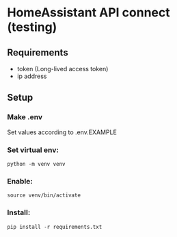 # HomeAssistant API connect (testing)

## Requirements

- token (Long-lived access token)
- ip address

## Setup
### Make .env
Set values according to .env.EXAMPLE
### Set virtual env:

```python -m venv venv```

### Enable:

```source venv/bin/activate```

### Install:

```pip install -r requirements.txt```
